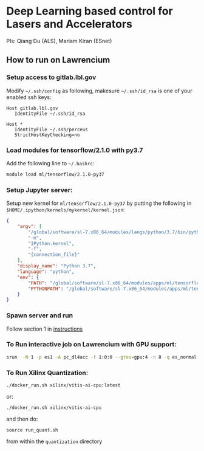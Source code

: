 # Deep Learning based control for Lasers and Accelerators
PIs: Qiang Du (ALS), Mariam Kiran (ESnet)

## How to run on Lawrencium

### Setup access to gitlab.lbl.gov

Modify `~/.ssh/config` as following, makesure `~/.ssh/id_rsa` is one of your enabled ssh keys:

```
Host gitlab.lbl.gov
   IdentityFile ~/.ssh/id_rsa

Host *
   IdentityFile ~/.ssh/perceus
   StrictHostKeyChecking=no
```

### Load modules for tensorflow/2.1.0 with py3.7

Add the following line to `~/.bashrc`:

```bash
module load ml/tensorflow/2.1.0-py37
```

### Setup Jupyter server:

Setup new kernel for `ml/tensorflow/2.1.0-py37` by putting the following in `$HOME/.ipython/kernels/mykernel/kernel.json`:

```json
{
    "argv": [
        "/global/software/sl-7.x86_64/modules/langs/python/3.7/bin/python3",
        "-m",
        "IPython.kernel",
        "-f",
        "{connection_file}"
    ],
    "display_name": "Python 3.7",
    "language": "python",
    "env": {
        "PATH": "/global/software/sl-7.x86_64/modules/apps/ml/tensorflow/2.1.0-py37/bin:/global/software/sl-7.x86_64/modules/langs/cuda/10.1/bin:/global/software/sl-7.x86_64/modules/langs/python/3.7/bin:/global/software/sl-7.x86_64/modules/tools/vim/7.4/bin:/global/software/sl-7.x86_64/modules/tools/emacs/25.1/bin:/usr/local/bin:/usr/bin:/usr/local/sbin:/usr/sbin:/global/home/groups/allhands/bin",
        "PYTHONPATH": "/global/software/sl-7.x86_64/modules/apps/ml/tensorflow/2.1.0-py37/lib/python3.7/site-packages"
    }
}
```

### Spawn server and run

Follow section 1 in [instructions](https://sites.google.com/a/lbl.gov/high-performance-computing-services-group/getting-started/jupyter-notebook)

### To Run interactive job on Lawrencium with GPU support:

```bash
srun  -N 1 -p es1 -A pc_dl4acc -t 1:0:0 --gres=gpu:4 -n 8 -q es_normal --pty bash
```

### To Run Xilinx Quantization:
```
./docker_run.sh xilinx/vitis-ai-cpu:latest
```
or:
```
./docker_run.sh xilinx/vitis-ai-cpu
```
and then do:
```
source run_quant.sh
```
from within the `quantization` directory